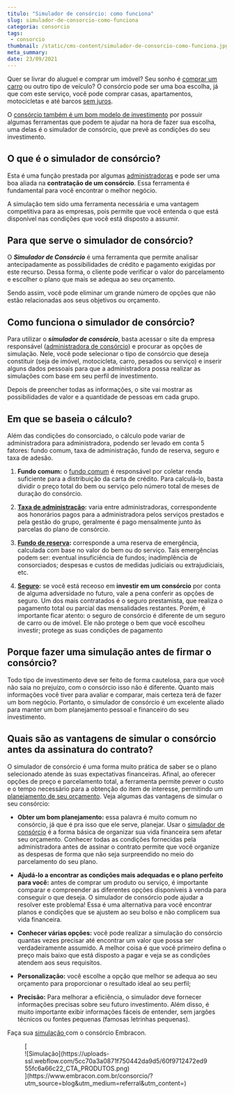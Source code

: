 ```yaml
---
titulo: "Simulador de consórcio: como funciona"
slug: simulador-de-consorcio-como-funciona
categoria: consorcio
tags:
 - consorcio
thumbnail: /static/cms-content/simulador-de-consorcio-como-funciona.jpg
meta_summary: 
date: 23/09/2021
---
```

Quer se livrar do aluguel e comprar um imóvel? Seu sonho é [comprar um carro](https://www.embracon.com.br/blog/carro-novo-ou-seminovo-saiba-qual-e-mais-vantajoso-no-cenario-atual) ou outro tipo de veículo? O consórcio pode ser uma boa escolha, já que com este serviço, você pode comprar casas, apartamentos, motocicletas e até barcos [sem juros](https://www.embracon.com.br/blog/consorcio-nao-tem-juros-entenda).

O [consórcio também é um bom modelo de investimento](https://www.embracon.com.br/blog/o-consorcio-e-investimento) por possuir algumas ferramentas que podem te ajudar na hora de fazer sua escolha, uma delas é o simulador de consórcio, que prevê as condições do seu investimento.

O que é o simulador de consórcio? 
----------------------------------

Esta é uma função prestada por algumas [administradoras](https://www.embracon.com.br/blog/como-escolher-uma-administradora-de-consorcio) e pode ser uma boa aliada na **contratação de um consórcio**. Essa ferramenta é fundamental para você encontrar o melhor negócio.

A simulação tem sido uma ferramenta necessária e uma vantagem competitiva para as empresas, pois permite que você entenda o que está disponível nas condições que você está disposto a assumir.

Para que serve o simulador de consórcio? 
-----------------------------------------

O ***Simulador de Consórcio*** é uma ferramenta que permite analisar antecipadamente as possibilidades de crédito e pagamento exigidas por este recurso. Dessa forma, o cliente pode verificar o valor do parcelamento e escolher o plano que mais se adequa ao seu orçamento.

Sendo assim, você pode eliminar um grande número de opções que não estão relacionadas aos seus objetivos ou orçamento.

Como funciona o simulador de consórcio? 
----------------------------------------

Para utilizar o ***simulador de consórcio***, basta acessar o site da empresa responsável ([administradora de consórcio](https://www.embracon.com.br/blog/afinal-o-que-uma-administradora-de-consorcio-faz)) e procurar as opções de simulação. Nele, você pode selecionar o tipo de consórcio que deseja constituir (seja de imóvel, motocicleta, carro, pesados ou serviço) e inserir alguns dados pessoais para que a administradora possa realizar as simulações com base em seu perfil de investimento.

Depois de preencher todas as informações, o site vai mostrar as possibilidades de valor e a quantidade de pessoas em cada grupo.

Em que se baseia o cálculo? 
----------------------------

Além das condições do consorciado, o cálculo pode variar de administradora para administradora, podendo ser levado em conta 5 fatores: fundo comum, taxa de administração, fundo de reserva, seguro e taxa de adesão.

1. **Fundo comum:** o [fundo comum](https://www.embracon.com.br/blog/o-que-e-o-fundo-comum-no-consorcio) é responsável por coletar renda suficiente para a distribuição da carta de crédito. Para calculá-lo, basta dividir o preço total do bem ou serviço pelo número total de meses de duração do consórcio.

2. [**Taxa de administração**](https://www.embracon.com.br/blog/como-funciona-a-taxa-de-administracao-de-um-consorcio)**:** varia entre administradoras, correspondente aos honorários pagos para a administradora pelos serviços prestados e pela gestão do grupo, geralmente é pago mensalmente junto às parcelas do plano de consórcio.

3. [**Fundo de reserva**](https://www.embracon.com.br/blog/entenda-como-funciona-a-devolucao-do-fundo-de-reserva)**:** corresponde a uma reserva de emergência, calculada com base no valor do bem ou do serviço. Tais emergências podem ser: eventual insuficiência de fundos; inadimplência de consorciados; despesas e custos de medidas judiciais ou extrajudiciais, etc.

4. [**Seguro**](https://www.embracon.com.br/blog/seguro-de-consorcio-quando-vale-a-pena)**:** se você está receoso em **investir em um consórcio** por conta de alguma adversidade no futuro, vale a pena conferir as opções de seguro. Um dos mais contratados é o seguro prestamista, que realiza o pagamento total ou parcial das mensalidades restantes. Porém, é importante ficar atento: o seguro de consórcio é diferente de um seguro de carro ou de imóvel. Ele não protege o bem que você escolheu investir; protege as suas condições de pagamento

Porque fazer uma simulação antes de firmar o consórcio? 
--------------------------------------------------------

Todo tipo de investimento deve ser feito de forma cautelosa, para que você não saia no prejuízo, com o consórcio isso não é diferente. Quanto mais informações você tiver para avaliar e comparar, mais certeza terá de fazer um bom negócio. Portanto, o simulador de consórcio é um excelente aliado para manter um bom planejamento pessoal e financeiro do seu investimento.

Quais são as vantagens de simular o consórcio antes da assinatura do contrato? 
-------------------------------------------------------------------------------

O simulador de consórcio é uma forma muito prática de saber se o plano selecionado atende às suas expectativas financeiras. Afinal, ao oferecer opções de preço e parcelamento total, a ferramenta permite prever o custo e o tempo necessário para a obtenção do item de interesse, permitindo um [planejamento de seu orçamento](https://www.embracon.com.br/blog/faca-um-planejamento-financeiro-anual). Veja algumas das vantagens de simular o seu consórcio:

- **Obter um bom planejamento:** essa palavra é muito comum no consórcio, já que é pra isso que ele serve, planejar. Usar o [simulador de consórcio](https://www.embracon.com.br/consorcio) é a forma básica de organizar sua vida financeira sem afetar seu orçamento. Conhecer todas as condições fornecidas pela administradora antes de assinar o contrato permite que você organize as despesas de forma que não seja surpreendido no meio do parcelamento do seu plano.
- **Ajudá-lo a encontrar as condições mais adequadas e o plano perfeito para você:** antes de comprar um produto ou serviço, é importante comparar e compreender as diferentes opções disponíveis à venda para conseguir o que deseja. O simulador de consórcio pode ajudar a resolver este problema! Essa é uma alternativa para você encontrar planos e condições que se ajustem ao seu bolso e não complicem sua vida financeira.
- **Conhecer várias opções:** você pode realizar a simulação do consórcio quantas vezes precisar até encontrar um valor que possa ser verdadeiramente assumido. A melhor coisa é que você primeiro defina o preço mais baixo que está disposto a pagar e veja se as condições atendem aos seus requisitos.

- **Personalização:** você escolhe a opção que melhor se adequa ao seu orçamento para proporcionar o resultado ideal ao seu perfil;
- **Precisão:** Para melhorar a eficiência, o simulador deve fornecer informações precisas sobre seu futuro investimento. Além disso, é muito importante exibir informações fáceis de entender, sem jargões técnicos ou fontes pequenas (famosas letrinhas pequenas).

Faça sua [simulação ](https://www.embracon.com.br/consorcio/?utm_source=blog&utm_medium=referral&utm_content=)com o consórcio Embracon.

<figure class="w-richtext-figure-type-image w-richtext-align-center">[<div>![Simulação](https://uploads-ssl.webflow.com/5cc70a3a0871f750442da9d5/60f9712472ed955fc6a66c22_CTA_PRODUTOS.png)</div>](https://www.embracon.com.br/consorcio/?utm_source=blog&utm_medium=referral&utm_content=)</figure>
